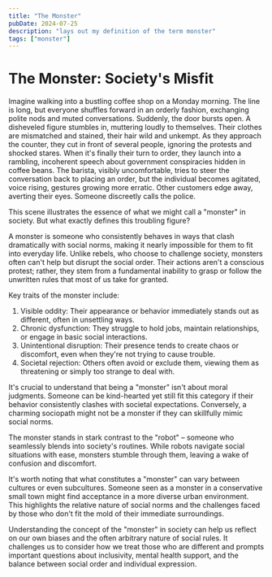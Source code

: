 ```yaml
---
title: "The Monster"
pubDate: 2024-07-25
description: "lays out my definition of the term monster"
tags: ["monster"]
---
```


# The Monster: Society's Misfit

Imagine walking into a bustling coffee shop on a Monday morning. The line is long, but everyone shuffles forward in an orderly fashion, exchanging polite nods and muted conversations. Suddenly, the door bursts open. A disheveled figure stumbles in, muttering loudly to themselves. Their clothes are mismatched and stained, their hair wild and unkempt. As they approach the counter, they cut in front of several people, ignoring the protests and shocked stares. When it's finally their turn to order, they launch into a rambling, incoherent speech about government conspiracies hidden in coffee beans. The barista, visibly uncomfortable, tries to steer the conversation back to placing an order, but the individual becomes agitated, voice rising, gestures growing more erratic. Other customers edge away, averting their eyes. Someone discreetly calls the police.

This scene illustrates the essence of what we might call a "monster" in society. But what exactly defines this troubling figure?

A monster is someone who consistently behaves in ways that clash dramatically with social norms, making it nearly impossible for them to fit into everyday life. Unlike rebels, who choose to challenge society, monsters often can't help but disrupt the social order. Their actions aren't a conscious protest; rather, they stem from a fundamental inability to grasp or follow the unwritten rules that most of us take for granted.

Key traits of the monster include:

1. Visible oddity: Their appearance or behavior immediately stands out as different, often in unsettling ways.
2. Chronic dysfunction: They struggle to hold jobs, maintain relationships, or engage in basic social interactions.
3. Unintentional disruption: Their presence tends to create chaos or discomfort, even when they're not trying to cause trouble.
4. Societal rejection: Others often avoid or exclude them, viewing them as threatening or simply too strange to deal with.

It's crucial to understand that being a "monster" isn't about moral judgments. Someone can be kind-hearted yet still fit this category if their behavior consistently clashes with societal expectations. Conversely, a charming sociopath might not be a monster if they can skillfully mimic social norms.

The monster stands in stark contrast to the "robot" – someone who seamlessly blends into society's routines. While robots navigate social situations with ease, monsters stumble through them, leaving a wake of confusion and discomfort.

It's worth noting that what constitutes a "monster" can vary between cultures or even subcultures. Someone seen as a monster in a conservative small town might find acceptance in a more diverse urban environment. This highlights the relative nature of social norms and the challenges faced by those who don't fit the mold of their immediate surroundings.

Understanding the concept of the "monster" in society can help us reflect on our own biases and the often arbitrary nature of social rules. It challenges us to consider how we treat those who are different and prompts important questions about inclusivity, mental health support, and the balance between social order and individual expression.